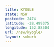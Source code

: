 ```yaml
---
title: KYOGLE
state: NSW
postcode: 2474
latitude: -28.499375
longitude: 152.88504
url: /nsw/kyogle/
layout: suburb
---
```

